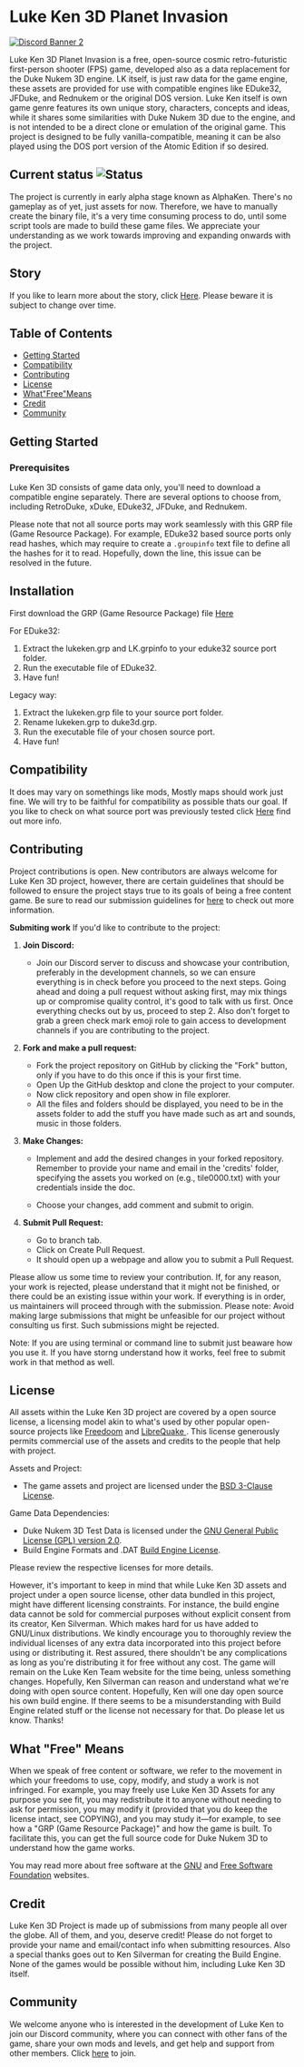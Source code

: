 # Luke Ken 3D Planet Invasion 
[![Discord Banner 2](https://discordapp.com/api/guilds/979538976459333662/widget.png?style=banner2)](https://discord.gg/TSFYwTPqUk)

Luke Ken 3D Planet Invasion is a free, open-source cosmic retro-futuristic first-person shooter (FPS) game, developed also as a data replacement for the Duke Nukem 3D engine. LK itself, is just raw data for the game engine, these assets are provided for use with compatible engines like EDuke32, JFDuke, and Rednukem or the original DOS version. Luke Ken itself is own game genre features its own unique story, characters, concepts and ideas, while it shares some similarities with Duke Nukem 3D due to the engine, and is not intended to be a direct clone or emulation of the original game. This project is designed to be fully vanilla-compatible, meaning it can be also played using the DOS port version of the Atomic Edition if so desired. 

## Current status ![Status](https://img.shields.io/badge/Status-Alpha-blue)
The project is currently in early alpha stage known as AlphaKen. There's no gameplay as of yet, just assets for now.
Therefore, we have to manually create the binary file, it's a very time consuming process to do, until some script tools are made to build these game files. We appreciate your understanding as we work towards improving and expanding onwards with the project.

## Story 
If you like to learn more about the story, click [Here](https://lukekenteam.github.io/story.html). Please beware it is subject to change over time. 

## Table of Contents

- [Getting Started](#getting-started)
- [Compatibility](#compatibility)
- [Contributing](#contributing)
- [License](#license)
- [What"Free"Means](#what-free-means)
- [Credit](#credit)
- [Community](#community)

## Getting Started

### Prerequisites

Luke Ken 3D consists of game data only, you'll need to download a compatible engine separately. There are several options to choose from, including RetroDuke, xDuke, EDuke32, JFDuke, and Rednukem.

Please note that not all source ports may work seamlessly with this GRP file (Game Resource Package). For example, EDuke32 based source ports only read hashes, which may require to create a `.groupinfo` text file to define all the hashes for it to read. Hopefully, down the line, this issue can be resolved in the future.

## Installation
First download the GRP (Game Resource Package) file [Here](https://github.com/LukeKenTeam/LukeKen3D/releases)

For EDuke32:
1. Extract the lukeken.grp and LK.grpinfo to your eduke32 source port folder.
3. Run the executable file of EDuke32.
4. Have fun!

Legacy way:
1. Extract the lukeken.grp file to your source port folder.
2. Rename lukeken.grp to duke3d.grp.
3. Run the executable file of your chosen source port.
4. Have fun!

## Compatibility

It does may vary on somethings like mods, Mostly maps should work just fine. We will try to be faithful for compatibility as possible thats our goal. 
If you like to check on what source port was previously tested click [Here](docs/Compatibility.md) find out more info. 

## Contributing

Project contributions is open. New contributors are always welcome for Luke Ken 3D project, however, there are certain guidelines that should be followed to ensure the project stays true to its goals of being a free content game. 
Be sure to read our submission guidelines for [here](docs/GUIDELINES.md) to check out more information.

**Submiting work**
If you'd like to contribute to the project:

1. **Join Discord:**
   - Join our Discord server to discuss and showcase your contribution, preferably in the development channels, so we can ensure everything is in check before you proceed to the next steps. Going ahead and doing a pull request without asking first, may mix things up or compromise quality control, it's good to talk with us first. Once everything checks out by us, proceed to step 2. Also don't forget to grab a green check mark emoji role to gain access to development channels if you are contributing to the project.

2. **Fork and make a pull request:**
   - Fork the project repository on GitHub by clicking the "Fork" button, only if you have to do this once if this is your first time.
   - Open Up the GitHub desktop and clone the project to your computer.
   - Now click repository and open show in file explorer.
   - All the files and folders should be displayed, you need to be in the assets folder to add the stuff you have made such as art and sounds, music in those folders. 
   
3. **Make Changes:**
   - Implement and add the desired changes in your forked repository. Remember to provide your name and email in the 'credits' folder, specifying the assets you worked on (e.g., tile0000.txt) with your credentials inside the doc.
   
   - Choose your changes, add comment and submit to origin.

4. **Submit Pull Request:**
   - Go to branch tab.
   - Click on Create Pull Request.
   - It should open up a webpage and allow you to submit a Pull Request.

Please allow us some time to review your contribution. If, for any reason, your work is rejected, please understand that it might not be finished, or there could be an existing issue within your work. If everything is in order, us maintainers will proceed through with the submission. Please note: Avoid making large submissions that might be unfeasible for our project without consulting us first. Such submissions might be rejected. 

Note: If you are using terminal or command line to submit just beaware how you use it. If you have storng understand how it works, feel free to submit work in that method as well.

## License
All assets within the Luke Ken 3D project are covered by a open source license, a licensing model akin to what's used by other popular open-source projects like [Freedoom](https://freedoom.github.io/) and [LibreQuake ](https://librequake.queer.sh/). This license generously permits commercial use of the assets and credits to the people that help with project.

Assets and Project:
- The game assets and project are licensed under the [BSD 3-Clause License](COPYING).

Game Data Dependencies:
- Duke Nukem 3D Test Data is licensed under the [GNU General Public License (GPL) version 2.0](https://www.gnu.org/licenses/old-licenses/gpl-2.0.en.html).
- Build Engine Formats and .DAT [Build Engine License](http://advsys.net/ken/buildsrc/).

Please review the respective licenses for more details.

However, it's important to keep in mind that while Luke Ken 3D assets and project under a open source license, other data bundled in this project, might have different licensing constraints. For instance, the build engine data cannot be sold for commercial purposes without explicit consent from its creator, Ken Silverman. Which makes hard for us have added to GNU/Linux distributions. We kindly encourage you to thoroughly review the individual licenses of any extra data incorporated into this project before using or distributing it. Rest assured, there shouldn't be any complications as long as you're distributing it for free without any cost. The game will remain on the Luke Ken Team website for the time being, unless something changes. Hopefully, Ken Silverman can reason and understand what we're doing with open source content. Hopefully, Ken will one day open source his own build engine. If there seems to be a misunderstanding with Build Engine related stuff or the license not necessary for that. Do please let us know. Thanks! 

## What "Free" Means

When we speak of free content or software, we refer to the movement in which your freedoms to use, copy, modify, and study a work is not infringed. For example, you may freely use Luke Ken 3D Assets for any purpose you see fit, you may redistribute it to anyone without needing to ask for permission, you may modify it (provided that you do keep the license intact, see COPYING), and you may study it—​for example, to see how a "GRP (Game Resource Package)" and how the game is built. To facilitate this, you can get the full source code for Duke Nukem 3D to understand how the game works.

You may read more about free software at the [GNU](http://www.gnu.org/) and [Free Software Foundation](http://www.fsf.org) websites.

## Credit

Luke Ken 3D Project is made up of submissions from many people all over the globe. All of them, and you, deserve credit! Please do not forget to provide your name and email/contact info when submitting resources.
Also a special thanks goes out to Ken Silverman for creating the Build Engine. None of the games would be possible without him, including Luke Ken 3D itself.

## Community

We welcome anyone who is interested in the development of Luke Ken to join our Discord community, where you can connect with other fans of the game, share your own mods and levels, and get help and support from other members. Click [here](https://discord.gg/TSFYwTPqUk) to join.
